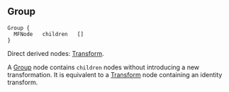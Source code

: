 ## Group

```
Group {
  MFNode   children   []
}
```

Direct derived nodes: [Transform](transform.md).

A [Group](#group) node contains `children` nodes without introducing a new
transformation. It is equivalent to a [Transform](transform.md) node containing
an identity transform.

